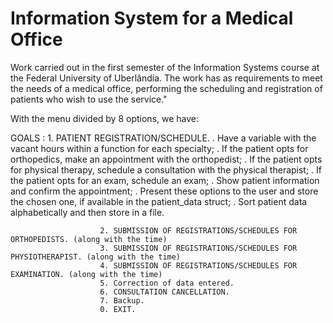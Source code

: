 # Information System for a Medical Office
Work carried out in the first semester of the Information Systems course at the Federal University of Uberlândia. The work has as requirements to meet the needs of a medical office, performing the scheduling and registration of patients who wish to use the service."

With the menu divided by 8 options, we have:
    
   GOALS   :
                        1. PATIENT REGISTRATION/SCHEDULE.
                            . Have a variable with the vacant hours within a function for each specialty;
                            . If the patient opts for orthopedics, make an appointment with the orthopedist;
                            . If the patient opts for physical therapy, schedule a consultation with the physical therapist;
                            . If the patient opts for an exam, schedule an exam;
                            . Show patient information and confirm the appointment;
                            . Present these options to the user and store the chosen one, if available in the patient_data struct;
                            . Sort patient data alphabetically and then store in a file.
                        
                        2. SUBMISSION OF REGISTRATIONS/SCHEDULES FOR ORTHOPEDISTS. (along with the time)
                        3. SUBMISSION OF REGISTRATIONS/SCHEDULES FOR PHYSIOTHERAPIST. (along with the time)
                        4. SUBMISSION OF REGISTRATIONS/SCHEDULES FOR EXAMINATION. (along with the time)
                        5. Correction of data entered.
                        6. CONSULTATION CANCELLATION.
                        7. Backup.
                        0. EXIT.
